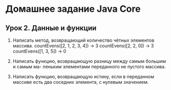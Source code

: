 # Домашнее задание Java Core

## Урок 2. Данные и функции

1. Написать метод, возвращающий количество чётных элементов массива. countEvens([2, 1, 2, 3, 4]) → 3 countEvens([2, 2, 0]) → 3 countEvens([1, 3, 5]) → 0

2. Написать функцию, возвращающую разницу между самым большим и самым ма- леньким элементами переданного не пустого массива.

3. Написать функцию, возвращающую истину, если в переданном массиве есть два соседних элемента, с нулевым значением.

